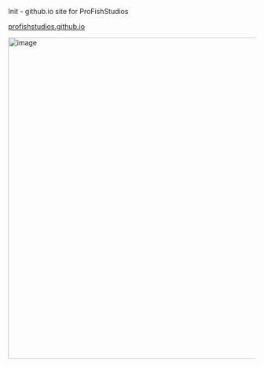 Init - github.io site for ProFishStudios

[profishstudios.github.io](profishstudios.github.io)


<img width="947" height="656" alt="image" src="https://github.com/user-attachments/assets/fb606501-46e8-4429-844d-8e3508778647" />
